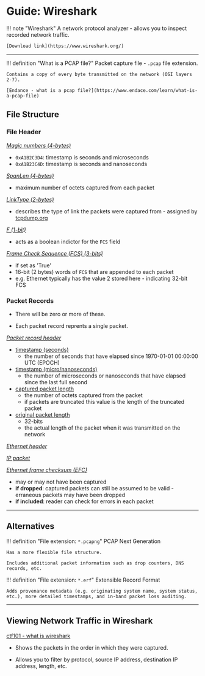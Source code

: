 # Guide: Wireshark

!!! note "Wireshark"
    A network protocol analyzer - allows you to inspect recorded network traffic.

    [Download link](https://www.wireshark.org/)

---

!!! definition "What is a PCAP file?"
    Packet capture file - `.pcap` file extension.

    Contains a copy of every byte transmitted on the network (OSI layers 2-7).

    [Endance - what is a pcap file?](https://www.endace.com/learn/what-is-a-pcap-file)

## File Structure

### File Header

<ins>_Magic numbers (4-bytes)_</ins>

- `0xA1B2C3D4`: timestamp is seconds and microseconds
- `0xA1B23C4D`: timestamp is seconds and nanoseconds

<ins>_SpanLen (4-bytes)_</ins>

- maximum number of octets captured from each packet

<ins>_LinkType (2-bytes)_</ins>

- describes the type of link the packets were captured from - assigned by [tcpdump.org](tcpdump.org)

<ins>_F (1-bit)_</ins>

- acts as a boolean indictor for the `FCS` field

<ins>_Frame Check Sequence (FCS) (3-bits)_</ins>

- if set as 'True'
- 16-bit (2 bytes) words of `FCS` that are appended to each packet
- e.g. Ethernet typically has the value 2 stored here - indicating 32-bit FCS

### Packet Records

- There will be zero or more of these.

- Each packet record reprents a single packet.

<ins>_Packet record header_</ins>

- <ins>timestamp (seconds)</ins>
    - the number of seconds that have elapsed since 1970-01-01 00:00:00 UTC (EPOCH)
- <ins>timestamp (micro/nanoseconds)</ins>
    - the number of microseconds or nanoseconds that have elapsed since the last full second
- <ins>captured packet length</ins>
    - the number of octets captured from the packet
    - if packets are truncated this value is the length of the truncated packet
- <ins>original packet length</ins>
    - 32-bits
    - the actual length of the packet when it was transmitted on the network

<ins>_Ethernet header_</ins>

<ins>_IP packet_</isn>

<ins>_Ethernet frame checksum (EFC)_</ins>

- may or may not have been captured
- **if dropped**: captured packets can still be assumed to be valid - erraneous packets may have been dropped
- **if included**: reader can check for errors in each packet

---

## Alternatives

!!! definition "File extension: `*.pcapng`"
    PCAP Next Generation

    Has a more flexible file structure.

    Includes additional packet information such as drop counters, DNS records, etc.

!!! definition "File extension: `*.erf`"
    Extensible Record Format

    Adds provenance metadata (e.g. originating system name, system status, etc.), more detailed timestamps, and in-band packet loss auditing.

---

## Viewing Network Traffic in Wireshark

[ctf101 - what is wireshark](https://ctf101.org/forensics/what-is-wireshark/)

- Shows the packets in the order in which they were captured.

- Allows you to filter by protocol, source IP address, destination IP address, length, etc.